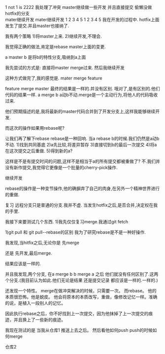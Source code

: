 1 not 1 is 2222 我处理了冲突  master继续做一些开发  并且直接提交 偷懒没做hotfix的分支  
mater继续开发
mater继续开发
1 2 3 4 5
1 2 3 4 5
我在开发的过程中.
hotfix上面发生了提交.并且master也接纳了.

我有两个策略
1)将master上来.
2)继续开发,不理会.

我觉得正确的做法,肯定是rebase master上面的变更.

a master b 是将b的特性分支,吸纳到a上面

我先尝试的方式是:
    直接将master merge过来.
    然后我继续开发
    
这种方式做完了,我的感觉是.
mater merge feature 

feature merge master
最终的结果是一样的.并没有区别.
哦对了,是有区别的.他们代码的结果一样.
a merge b a动b不动.merge是一个主动行为,将他人的代码吸收过来.


他们预期描述的是,我将最新的master代码合并到了开发分支上,这样我能够继续开发.

而这次的操作如果用rebase呢?

让我们再了解下rebase
rebase是一种回响.
当a rebase b的时候.我们仍然是a动b不动.
1)找到共同基底
2)a先比较,将差异暂存
3)直接切到b的最后一次提交
4)将a在这次提交之后重做.
5)得到新的a?

这样是不是有提交时间的问题,这样不是相当于a的所有提交都被重做了?
不.我们并没有新作提交,我觉得它更像是一个批量的cherry-pick操作.

继续开发

rebase的操作是一种变节操作,他的确摒弃了自己的肉身,在另外一个精神世界进行的重做.


复习
远程分支只是普通的分支.我并不虚.
当发生hotfix之后,是否合并,决定权在我的手里.

我接下来要测试几个东西.
1)我先仅仅复习merge.我通过git fetch

1)git pull 和 git pull--rebase的区别
我为了研究rebase是不是一种好操作.

我发现,当hitfix之后,无论你是
先merge

还是
先开发,最后merge.

结果应该是一样的.

并且我发现,两个分支,
在a merge b
b merge a 之后
他们就没有任何区别了.这两个分支.(我目前认为如此.他们无论是结果 还是提交记录 都应该是一样的.一样的.)


还发现一个特性。
merge在做冲突解决的时候，只需要一次。
而rebase。
他的本质很恐怖。他是蜕皮。
他会将原本的本质改写，重做，像修改记忆一样。准确的说，是植入一段别人的记忆。

因此执行rebase之后，你不好找到上一次提交，因为他抹掉了上一次提交的痕迹，并且换上了一些新的痕迹。

我现在测试的是
当我从仓库1 推送上去之后。
然后看他如何push  push的时候如何merge


仓库2